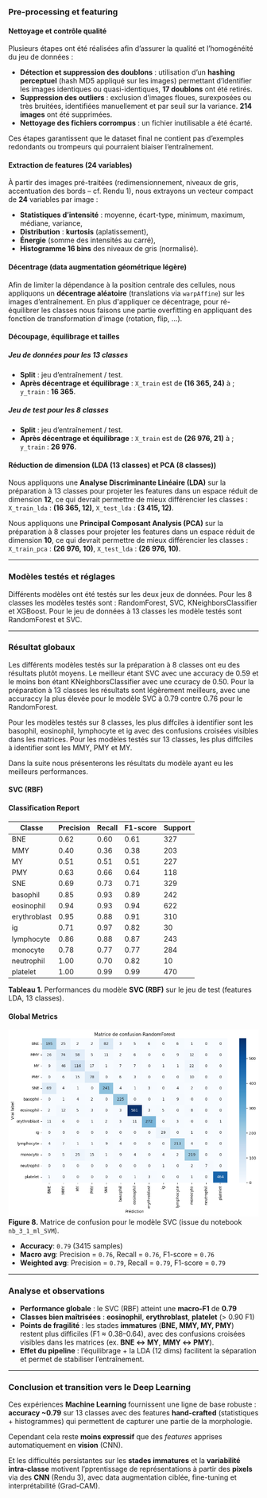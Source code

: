 ### Pre-processing et featuring

#### Nettoyage et contrôle qualité

Plusieurs étapes ont été réalisées afin d’assurer la qualité et l’homogénéité du jeu de données :

- **Détection et suppression des doublons** : utilisation d’un **hashing perceptuel** (hash MD5 appliqué sur les images) permettant d’identifier les images identiques ou quasi-identiques, **17 doublons** ont été retirés.
- **Suppression des outliers** : exclusion d’images floues, surexposées ou très bruitées, identifiées manuellement et par seuil sur la variance. **214 images** ont été supprimées.
- **Nettoyage des fichiers corrompus** : un fichier inutilisable a été écarté.

Ces étapes garantissent que le dataset final ne contient pas d’exemples redondants ou trompeurs qui pourraient biaiser l’entraînement.

#### Extraction de features (24 variables)

À partir des images pré-traitées (redimensionnement, niveaux de gris, accentuation des bords – cf. Rendu 1), nous extrayons un vecteur compact de **24** variables par image :

- **Statistiques d’intensité** : moyenne, écart-type, minimum, maximum, médiane, variance,
- **Distribution** : **kurtosis** (aplatissement),
- **Énergie** (somme des intensités au carré),
- **Histogramme 16 bins** des niveaux de gris (normalisé).

#### Décentrage (data augmentation géométrique légère)

Afin de limiter la dépendance à la position centrale des cellules, nous appliquons un **décentrage aléatoire** (translations via `warpAffine`) sur les images d’entraînement. En plus d'appliquer ce décentrage, pour ré-équilibrer les classes nous faisons une partie overfitting en appliquant des fonction de transformation d'image (rotation, flip, ...).

#### Découpage, équilibrage et tailles

##### Jeu de données pour les 13 classes

- **Split** : jeu d’entraînement / test.
- **Après décentrage et équilibrage** : `X_train` est de **(16 365, 24)** à ; `y_train` : **16 365**.

##### Jeu de test pour les 8 classes

- **Split** : jeu d’entraînement / test.
- **Après décentrage et équilibrage** : `X_train` est de **(26 976, 21)** à ; `y_train` : **26 976**.

#### Réduction de dimension (LDA (13 classes) et PCA (8 classes))

Nous appliquons une **Analyse Discriminante Linéaire (LDA)** sur la préparation à 13 classes pour projeter les features dans un espace réduit de dimension **12**, ce qui devrait permettre de mieux différencier les classes : `X_train_lda` : **(16 365, 12)**, `X_test_lda` : **(3 415, 12)**.

Nous appliquons une **Principal Composant Analysis (PCA)** sur la préparation à 8 classes pour projeter les features dans un espace réduit de dimension **10**, ce qui devrait permettre de mieux différencier les classes : `X_train_pca` : **(26 976, 10)**, `X_test_lda` : **(26 976, 10)**.

---

### Modèles testés et réglages

Différents modèles ont été testés sur les deux jeux de données. Pour les 8 classes les modèles testés sont : RandomForest, SVC, KNeighborsClassifier et XGBoost. Pour le jeu de données à 13 classes les modèle testés sont RandomForest et SVC.

---

### Résultat globaux

Les différents modèles testés sur la préparation à 8 classes ont eu des résultats plutôt moyens. Le meilleur étant SVC avec une accuracy de 0.59 et le moins bon étant KNeighborsClassifier avec une ccuracy de 0.50.
Pour la préparation à 13 classes les résultats sont légèrement meilleurs, avec une accuraccy la plus élevée pour le modèle SVC à 0.79 contre 0.76 pour le RandomForest.

Pour les modèles testés sur 8 classes, les plus diffciles à identifier sont les basophil, eosinophil, lymphocyte et ig avec des confusions croisées visibles dans les matrices.
Pour les modèles testés sur 13 classes, les plus diffciles à identifier sont les MMY, PMY et MY.

Dans la suite nous présenterons les résultats du modèle ayant eu les meilleurs performances.

#### SVC (RBF)

#### Classification Report

| Classe       | Precision | Recall | F1-score | Support |
| ------------ | --------- | ------ | -------- | ------- |
| BNE          | 0.62      | 0.60   | 0.61     | 327     |
| MMY          | 0.40      | 0.36   | 0.38     | 203     |
| MY           | 0.51      | 0.51   | 0.51     | 227     |
| PMY          | 0.63      | 0.66   | 0.64     | 118     |
| SNE          | 0.69      | 0.73   | 0.71     | 329     |
| basophil     | 0.85      | 0.93   | 0.89     | 242     |
| eosinophil   | 0.94      | 0.93   | 0.94     | 622     |
| erythroblast | 0.95      | 0.88   | 0.91     | 310     |
| ig           | 0.71      | 0.97   | 0.82     | 30      |
| lymphocyte   | 0.86      | 0.88   | 0.87     | 243     |
| monocyte     | 0.78      | 0.77   | 0.77     | 284     |
| neutrophil   | 1.00      | 0.70   | 0.82     | 10      |
| platelet     | 1.00      | 0.99   | 0.99     | 470     |

**Tableau 1.** Performances du modèle **SVC (RBF)** sur le jeu de test (features LDA, 13 classes).

#### Global Metrics

![Matrice de confusion SVC](src/streamlit/assets/CONFUSION_MATRIX_SVM.png)
**Figure 8.** Matrice de confusion pour le modèle SVC (issue du notebook `nb_3_1_ml_SVM`).

- **Accuracy**: `0.79` (3415 samples)
- **Macro avg**: Precision = `0.76`, Recall = `0.76`, F1-score = `0.76`
- **Weighted avg**: Precision = `0.79`, Recall = `0.79`, F1-score = `0.79`

---

### Analyse et observations

- **Performance globale** : le SVC (RBF) atteint une **macro-F1** de **0.79**
- **Classes bien maîtrisées** : **eosinophil**, **erythroblast**, **platelet** (> 0.90 F1)
- **Points de fragilité** : les stades **immatures** (**BNE, MMY, MY, PMY**) restent plus difficiles (F1 ≈ 0.38–0.64), avec des confusions croisées visibles dans les matrices (ex. **BNE ↔ MY**, **MMY ↔ PMY**).
- **Effet du pipeline** : l’équilibrage + la LDA (12 dims) facilitent la séparation et permet de stabiliser l’entraînement.

---

### Conclusion et transition vers le Deep Learning

Ces expériences **Machine Learning** fournissent une ligne de base robuste : **accuracy ~0.79** sur 13 classes avec des features **hand-crafted** (statistiques + histogrammes) qui permettent de capturer une partie de la morphologie.

Cependant cela reste **moins expressif** que des _features_ apprises automatiquement en **vision** (CNN).

Et les difficultés persistantes sur les **stades immatures** et la **variabilité intra-classe** motivent l’pprentissage de représentations à partir des **pixels** via des **CNN** (Rendu 3), avec data augmentation ciblée, fine-tuning et interprétabilité (Grad-CAM).
